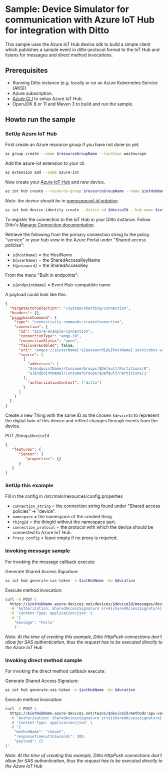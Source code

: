 # Sample: Device Simulator for communication with Azure IoT Hub for integration with Ditto
This sample uses the Azure IoT Hub device sdk to build a simple client which publishes a sample event in ditto-protocol
format to the IoT Hub and listens for messages and direct method invocations.

## Prerequisites

- Running Ditto instance (e.g. locally or on an Azure Kubernetes Service (AKS))
- Azure subscription.
- [Azure CLI](https://docs.microsoft.com/en-us/cli/azure/install-azure-cli) to setup Azure IoT Hub.
- OpenJDK 8 or 11 and Maven 3 to build and run the sample.

## Howto run the sample

### SetUp Azure IoT Hub

First create an Azure resource group if you have not done so yet.

```bash
az group create --name $resourceGroupName --location westeurope
```

Add the azure-iot extension to your cli.

```bash
az extension add --name azure-iot
```

Now create your [Azure IoT Hub](https://docs.microsoft.com/de-de/azure/iot-hub/) and new device.

```bash
az iot hub create --resource-group $resourceGroupName --name $iotHubName
```

*Note: the device should be in [namespaced-id notation](https://www.eclipse.org/ditto/basic-namespaces-and-names.html#namespaced-id).*

```bash
az iot hub device-identity create --device-id $deviceId --hub-name $iotHubName
```

To register the connection to the IoT Hub in your Ditto instance. Follow Ditto's [Manage Connection documentation](https://www.eclipse.org/ditto/connectivity-manage-connections.html).

Retrieve the following from the primary connection string to the policy "service" in your hub view in the 
Azure Portal under "Shared access policies":

- ```${hostName}``` = the HostName
- ```${userName}``` = the SharedAccessKeyName
- ```${password}``` = the SharedAccessKey

From the menu "Built in endpoints":

- ```${endpointName}``` = Event Hub-compatible name

A payload could look like this:

```json
{
  "targetActorSelection": "/system/sharding/connection",
  "headers": {},
  "piggybackCommand": {
    "type": "connectivity.commands:createConnection",
    "connection": {
      "id": "azure-example-connection",
      "connectionType": "amqp-10",
      "connectionStatus": "open",
      "failoverEnabled": false,
      "uri": "amqps://${userName}:${password}@${hostName}.servicebus.windows.net:5671",
      "source": [
        {
          "addresses": [
          "${endpointName}/ConsumerGroups/$Default/Partitions/0",
          "${endpointName}/ConsumerGroups/$Default/Partitions/1"
        ],
          "authorizationContext": ["ditto"]
        }
      ]
    }
  }
}
```

Create a new Thing with the same ID as the chosen ```$deviceId``` to represent the digital twin of this device and
reflect changes through events from the device.

PUT /things/```deviceId```
```JSON
{
   "features": {
      "Sensor": {
         "properties": {}
      }
   }
}
```

### SetUp this example

Fill in the config in /src/main/resources/config.properties

- ```connection_string``` = the connection string found under "Shared access policies" -> "device".
- ```namespace``` = the namespace of the created thing.
- ```thingId``` = the thingId without the namespace part.
- ```connection_protocol``` = the protocol with which the device should be connected to Azure IoT Hub.
- ```Proxy config``` = leave empty if no proxy is required.

### Invoking message sample

For invoking the message callback execute:

Generate Shared Access Signature:

```bash
az iot hub generate-sas-token -n $iotHubName -du $duration
```

Execute method invocation:

```bash
curl -X POST \
  https://$iotHubName.azure-devices.net/devices/$deviceId/messages/devicebound \
  -H 'Authorization: SharedAccessSignature sr=${sharedAccessSignature}' \
  -H 'Content-Type: application/json' \
  -d '{
    "message": "hello"
    }'
```

*Note: At the time of creating this example, Ditto HttpPush connections don't allow for SAS authentication,
thus the request has to be executed directly to the Azure IoT Hub*

### Invoking direct method sample

For invoking the direct method callback execute:

Generate Shared Access Signature:

```bash
az iot hub generate-sas-token -n $iotHubName -du $duration
```

Execute method invocation:

```bash
curl -X POST \
  https://$iotHubName.azure-devices.net/twins/$deviceId/methods?api-version=2018-06-30 \
  -H 'Authorization: SharedAccessSignature sr=${sharedAccessSignature}' \
  -H 'Content-Type: application/json' \
  -d '{
    "methodName": "reboot",
    "responseTimeoutInSeconds": 200,
    "payload": {}
}'
```

*Note: At the time of creating this example, Ditto HttpPush connections don't allow for SAS authentication, 
thus the request has to be executed directly to the Azure IoT Hub*
